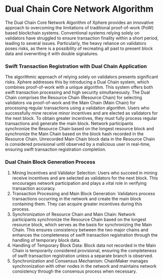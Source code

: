 # Dual Chain Core Network Algorithm

The Dual Chain Core Network Algorithm of Xphere provides an innovative approach to overcoming the limitations of traditional proof-of-work (PoW) based blockchain systems. Conventional systems relying solely on validators have struggled to ensure transaction finality within a short period, leading to several issues. Particularly, the heavy reliance on validators poses risks, as there is a possibility of recreating all past to present block data and overwriting it with double signatures.



### Swift Transaction Registration with Dual Chain Application

The algorithmic approach of relying solely on validators presents significant risks. Xphere addresses this by introducing a Dual Chain system, which combines proof-of-work with a unique algorithm. This system offers both swift transaction processing and high security simultaneously. The Dual Chain comprises the Resource Chain (Resource Chain) for selecting validators via proof-of-work and the Main Chain (Main Chain) for processing regular transactions using a validation algorithm. Users who successfully mine receive minor incentives and are elected as validators for the next block. To obtain greater incentives, they must fully process regular transactions and generate the main block. Network participants synchronize the Resource Chain based on the longest resource block and synchronize the Main Chain based on the block hash recorded in the Resource Chain. Unrecorded Main Chain block data in the Resource Chain is considered provisional until observed by a malicious user in real-time, ensuring swift transaction registration completion.



### Dual Chain Block Generation Process

1. Mining Incentives and Validator Selection: Users who succeed in mining receive incentives and are selected as validators for the next block. This encourages network participation and plays a vital role in verifying transaction accuracy. &#x20;
2. Transaction Processing and Main Block Generation: Validators process transactions occurring in the network and create the main block containing them. They can acquire greater incentives during this process. &#x20;
3. Synchronization of Resource Chain and Main Chain: Network participants synchronize the Resource Chain based on the longest resource block, which serves as the basis for synchronizing the Main Chain. This ensures consistency between the two major chains and enhances the completeness of swift transaction registration through the handling of temporary block data. &#x20;
4. Handling of Temporary Block Data: Block data not recorded in the Main Chain is temporarily considered provisional, ensuring the completeness of swift transaction registration unless a separate branch is observed. &#x20;
5. Synchronization and Consensus Mechanism: ChainMaker manages synchronization with other nodes in the network and maintains network consistency through the consensus process when necessary.









